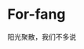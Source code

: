 # For-fang
阳光聚散，我们不多说
<!DOCTYPE html>
<html lang="zh-CN" data-theme="light">

<head>
    <meta charset="UTF-8">
    <meta http-equiv="X-UA-Compatible" content="IE=edge">
    <meta name="viewport" content="width=device-width,initial-scale=1">
    <title> seize your life</title>
    <meta name="author" content="方家卫>
    <meta name=" copyright " content="方家卫 ">
    <meta name="format-detection " content="telephone=no ">
    <meta name="theme-color " content="#ffffff ">
    <meta http-equiv="Cache-Control " content="no-transform ">
    <meta http-equiv="Cache-Control " content="no-siteapp ">
    <meta property="og:type " content="website ">
    <meta property="og:title " content="方家卫 ">
    <meta property="og:url " content="https://shenshenbuxi.com/index.html ">
    <meta property="og:site_name " content="方家卫 ">
    <meta property="og:locale " content="zh_CN ">
    <meta property="og:image " content="https://shenshenbuxi.com/img/avatar.png ">
    <meta property="article:author " content="方家卫 ">
    <meta name="twitter:card " content="summary ">
    <meta name="twitter:image " content="https://shenshenbuxi.com/img/avatar.png ">
    <link rel="shortcut icon " href="/img/favicon.png ">
    <link rel="canonical " href="https://shenshenbuxi.com/ ">
    <link rel="preconnect " href="//cdn.jsdelivr.net " />
    <link rel="preconnect " href="//busuanzi.ibruce.info " />
    <link rel="preconnect " href="//zz.bdstatic.com " />
    <link rel="stylesheet " href="/css/index.css ">
    <link rel="stylesheet " href="https://cdn.jsdelivr.net/npm/@fortawesome/fontawesome-free/css/all.min.css ">
    <link rel="stylesheet " href="https://cdn.jsdelivr.net/npm/@fancyapps/fancybox@latest/dist/jquery.fancybox.min.css ">
    <link rel="stylesheet " href="https://cdn.jsdelivr.net/npm/node-snackbar/dist/snackbar.min.css ">
    <script>
        var GLOBAL_CONFIG = {
            root: '/',
            hexoversion: '5.2.0',
            algolia: undefined,
            localSearch: undefined,
            translate: undefined,
            noticeOutdate: undefined,
            highlight: {
                "plugin ": "highlighjs ",
                "highlightCopy ": true,
                "highlightLang ": true
            },
            copy: {
                success: '复制成功',
                error: '复制错误',
                noSupport: '浏览器不支持'
            },
            relativeDate: {
                homepage: false,
                post: false
            },
            runtime: '天',
            date_suffix: {
                just: '刚刚',
                min: '分钟前',
                hour: '小时前',
                day: '天前',
                month: '个月前'
            },
            copyright: undefined,
            ClickShowText: {
                "text ": "方家卫 ",
                "fontSize ": "6px "
            },
            lightbox: 'fancybox',
            Snackbar: {
                "chs_to_cht ": "你已切换为繁体 ",
                "cht_to_chs ": "你已切换为简体 ",
                "day_to_night ": "你已切换为深色模式 ",
                "night_to_day ": "你已切换为浅色模式 ",
                "bgLight ": "#49b1f5 ",
                "bgDark ": "#121212 ",
                "position ": "top-center "
            },
            justifiedGallery: {
                js: 'https://cdn.jsdelivr.net/npm/justifiedGallery/dist/js/jquery.justifiedGallery.min.js',
                css: 'https://cdn.jsdelivr.net/npm/justifiedGallery/dist/css/justifiedGallery.min.css'
            },
            isPhotoFigcaption: false,
            islazyload: false,
            isanchor: false
        };

        var saveToLocal = {
            set: function setWithExpiry(key, value, ttl) {
                const now = new Date()
                const expiryDay = ttl * 86400000
                const item = {
                    value: value,
                    expiry: now.getTime() + expiryDay,
                }
                localStorage.setItem(key, JSON.stringify(item))
            },

            get: function getWithExpiry(key) {
                const itemStr = localStorage.getItem(key)

                if (!itemStr) {
                    return undefined
                }
                const item = JSON.parse(itemStr)
                const now = new Date()

                if (now.getTime() > item.expiry) {
                    localStorage.removeItem(key)
                    return undefined
                }
                return item.value
            }
        }
    </script>
    <script id="config_change ">
        var GLOBAL_CONFIG_SITE = {
            isPost: false,
            isHome: true,
            isHighlightShrink: false,
            isSidebar: false,
            postUpdate: '2020-11-01 21:27:44'
        }
    </script><noscript><style type="text/css ">
      #nav {
        opacity: 1
      }
      .justified-gallery img {
        opacity: 1
      }
    
      #recent-posts time,
      #post-meta time {
        display: inline !important
      }
    </style></noscript>
    <script>
        (function() {
            window.activateDarkMode = function() {
                document.documentElement.setAttribute('data-theme', 'dark')
                if (document.querySelector('meta[name="theme-color "]') !== null) {
                    document.querySelector('meta[name="theme-color "]').setAttribute('content', '#0d0d0d')
                }
            }
            window.activateLightMode = function() {
                document.documentElement.setAttribute('data-theme', 'light')
                if (document.querySelector('meta[name="theme-color "]') !== null) {
                    document.querySelector('meta[name="theme-color "]').setAttribute('content', '#ffffff')
                }
            }

            const autoChangeMode = 'false'
            const t = saveToLocal.get('theme')
            if (autoChangeMode === '1') {
                const isDarkMode = window.matchMedia('(prefers-color-scheme: dark)').matches
                const isLightMode = window.matchMedia('(prefers-color-scheme: light)').matches
                const isNotSpecified = window.matchMedia('(prefers-color-scheme: no-preference)').matches
                const hasNoSupport = !isDarkMode && !isLightMode && !isNotSpecified

                if (t === undefined) {
                    if (isLightMode) activateLightMode()
                    else if (isDarkMode) activateDarkMode()
                    else if (isNotSpecified || hasNoSupport) {
                        const now = new Date()
                        const hour = now.getHours()
                        const isNight = hour <= 6 || hour >= 18
                        isNight ? activateDarkMode() : activateLightMode()
                    }
                    window.matchMedia('(prefers-color-scheme: dark)').addListener(function(e) {
                        if (saveToLocal.get('theme') === undefined) {
                            e.matches ? activateDarkMode() : activateLightMode()
                        }
                    })
                } else if (t === 'light') activateLightMode()
                else activateDarkMode()
            } else if (autoChangeMode === '2') {
                const now = new Date()
                const hour = now.getHours()
                const isNight = hour <= 6 || hour >= 18
                if (t === undefined) isNight ? activateDarkMode() : activateLightMode()
                else if (t === 'light') activateLightMode()
                else activateDarkMode()
            } else {
                if (t === 'dark') activateDarkMode()
                else if (t === 'light') activateLightMode()
            }
        })()
    </script>
    <meta name="generator " content="Hexo 5.2.0 ">
    <link rel="alternate " href="/atom.xml " title="申申不嘻 " type="application/atom+xml ">
</head>

<body>
    <div id="mobile-sidebar ">
        <div id="menu_mask "></div>
        <div id="mobile-sidebar-menus ">
            <div class="mobile_author_icon "><img class="avatar-img " src="/img/avatar.png " onerror="onerror=null;src='/img/friend_404.gif' " alt="avatar " /></div>
            <div class="mobile_post_data ">
                <div class="mobile_data_item is-center ">
                    <div class="mobile_data_link ">
                        <a href="/archives/ ">
                            <div class="headline ">文章</div>
                            <div class="length_num ">5</div>
                        </a>
                    </div>
                </div>
                <div class="mobile_data_item is-center ">
                    <div class="mobile_data_link ">
                        <a href="/tags/ ">
                            <div class="headline ">标签</div>
                            <div class="length_num ">6</div>
                        </a>
                    </div>
                </div>
                <div class="mobile_data_item is-center ">
                    <div class="mobile_data_link ">
                        <a href="/categories/ ">
                            <div class="headline ">分类</div>
                            <div class="length_num ">4</div>
                        </a>
                    </div>
                </div>
            </div>
            <hr/>
            <div class="menus_items ">
                <div class="menus_item "><a class="site-page " href="/ "><i class="fa-fw fas fa-home "></i><span> 主页</span></a></div>
                <div class="menus_item "><a class="site-page " href="/archives/ "><i class="fa-fw fas fa-archive "></i><span> 时间轴</span></a></div>
                <div class="menus_item "><a class="site-page " href="/tags/ "><i class="fa-fw fas fa-tags "></i><span> 标签</span></a></div>
                <div class="menus_item "><a class="site-page " href="/categories/ "><i class="fa-fw fas fa-folder-open "></i><span> 分类</span></a></div>
                <div class="menus_item "><a class="site-page " href="javascript:void(0); "><i class="fa-fw fas fa-list "></i><span> 清单</span><i class="fas fa-chevron-down expand hide "></i></a>
                    <ul class="menus_item_child ">
                        <li><a class="site-page " href="/movies/ "><i class="fa-fw fas fa-video "></i><span> 电影</span></a></li>
                        <li><a class="site-page " href="/books/ "><i class="fa-fw fas fa-book "></i><span> 书籍</span></a></li>
                    </ul>
                </div>
                <div class="menus_item "><a class="site-page " href="/link/ "><i class="fa-fw fas fa-link "></i><span> 友链</span></a></div>
                <div class="menus_item "><a class="site-page " href="/about/ "><i class="fa-fw fas fa-heart "></i><span> 关于</span></a></div>
            </div>
        </div>
    </div>
    <div id="body-wrap ">
        <header class="full_page " id="page-header " style="background-image: url(https://s1.ax1x.com/2020/10/10/0sIQyT.jpg) ">
            <nav id="nav "><span id="blog_name "><a id="site-name " href="/ ">申申不嘻</a></span><span id="menus "><div class="menus_items "><div class="menus_item "><a class="site-page " href="/ "><i class="fa-fw fas fa-home "></i><span> 主页</span></a>
    </div>
    <div class="menus_item "><a class="site-page " href="/archives/ "><i class="fa-fw fas fa-archive "></i><span> 时间轴</span></a></div>
    <div class="menus_item "><a class="site-page " href="/tags/ "><i class="fa-fw fas fa-tags "></i><span> 标签</span></a></div>
    <div class="menus_item "><a class="site-page " href="/categories/ "><i class="fa-fw fas fa-folder-open "></i><span> 分类</span></a></div>
    <div class="menus_item "><a class="site-page " href="javascript:void(0); "><i class="fa-fw fas fa-list "></i><span> 清单</span><i class="fas fa-chevron-down expand hide "></i></a>
        <ul class="menus_item_child ">
            <li><a class="site-page " href="/movies/ "><i class="fa-fw fas fa-video "></i><span> 电影</span></a></li>
            <li><a class="site-page " href="/books/ "><i class="fa-fw fas fa-book "></i><span> 书籍</span></a></li>
        </ul>
    </div>
    <div class="menus_item "><a class="site-page " href="/link/ "><i class="fa-fw fas fa-link "></i><span> 友链</span></a></div>
    <div class="menus_item "><a class="site-page " href="/about/ "><i class="fa-fw fas fa-heart "></i><span> 关于</span></a></div>
    </div><span class="close " id="toggle-menu "><a class="site-page "><i class="fas fa-bars fa-fw "></i></a></span></span>
    </nav>
    <div id="site-info ">
        <h1 id="site-title ">申申不嘻</h1>
        <div id="site-subtitle "><span id="subtitle "></span></div>
        <div id="site_social_icons "><a class="social-icon " href="https://github.com/shenshenbuxi/shenshenbuxi.github.io/ " target="_blank " title="Github "><i class="fab fa-github "></i></a><a class="social-icon " href="mailto:656629253@qq.com
        " target="_blank " title="Email "><i class="fas fa-envelope "></i></a></div>
    </div>
    <div id="scroll-down "><i class="fas fa-angle-down scroll-down-effects "></i></div>
    </header>
    <main class="layout_page " id="content-inner ">
        <div class="recent-posts " id="recent-posts ">
            <div class="recent-post-item ">
                <div class="post_cover left_radius ">
                    <a href="/2020/10/24/gongjuheji/ " title="上百款实用工具等你发现 "> <img class="post_bg " src="https://s1.ax1x.com/2020/10/10/0sINf1.jpg " onerror="this.onerror=null;this.src='/img/404.jpg' " alt="上百款实用工具等你发现 "></a>
                </div>
                <div class="recent-post-info "><a class="article-title " href="/2020/10/24/gongjuheji/ " title="上百款实用工具等你发现 ">上百款实用工具等你发现</a>
                    <div class="article-meta-wrap "><span class="post-meta-date "><i class="far fa-calendar-alt "></i><span class="article-meta-label ">发表于</span><time datetime="2020-10-24T08:16:57.000Z " title="发表于 2020-10-24 16:16:57
        ">2020-10-24</time></span><span class="article-meta "><span class="article-meta__separator ">|</span>
                        <i class="fas fa-inbox article-meta__icon "></i><a class="article-meta__categories " href="/categories/%E5%AE%9E%E7%94%A8%E5%B7%A5%E5%85%B7/ ">实用工具</a></span>
                    </div>
                    <div class="content ">压缩图片，二维码制作，视频提取音频，网页源码获取……你需要的，这里都有！&gt;精准云工具合集&gt;兔2工具合集&gt;爱资料工具&gt;工具导航&gt;资料6 点击上方文字或复制链接到浏览器即可使用精准云工具合集1https:&#x2F;&#x2F;jingzhunyun.com&#x2F; 兔2工具合集1https:&#x2F;&#x2F;www.tool2.cn&#x2F; 爱资料工具1http:&#x2F;&#x2F;www.toolnb.com
                        工具导航1https:&#x2F;&#x2F;hao.logosc.cn&#x2F; 资料61http:&#x2F;&#x2F;www.ziliao6.com&#x2F; More info: shenshenbuxi 文章中出现的商标及图像版权属于其合法持有人，只供传递信息之用，非商务用途。互动交流时请遵守理性，宽容，换位思考的原则。
                    </div>
                </div>
            </div>
            <div class="recent-post-item ">
                <div class="post_cover right_radius ">
                    <a href="/2020/10/24/liulanqizhuye/ " title="追求极简精美主页 "> <img class="post_bg " src="https://s1.ax1x.com/2020/10/10/0sI8w4.jpg " onerror="this.onerror=null;this.src='/img/404.jpg' " alt="追求极简精美主页 "></a>
                </div>
                <div class="recent-post-info "><a class="article-title " href="/2020/10/24/liulanqizhuye/ " title="追求极简精美主页 ">追求极简精美主页</a>
                    <div class="article-meta-wrap "><span class="post-meta-date "><i class="far fa-calendar-alt "></i><span class="article-meta-label ">发表于</span><time datetime="2020-10-24T08:16:57.000Z " title="发表于 2020-10-24 16:16:57
        ">2020-10-24</time></span><span class="article-meta "><span class="article-meta__separator ">|</span>
                        <i class="fas fa-inbox article-meta__icon "></i><a class="article-meta__categories " href="/categories/%E7%B2%BE%E7%BE%8E%E4%B8%BB%E9%A1%B5%E5%88%86%E4%BA%AB/ ">精美主页分享</a></span>
                    </div>
                    <div class="content ">浏览器主页广告太多，壁纸特效全无，搜索引擎单一，将主页设置为以下站点即可解决这一系列问题：&gt;简法主页&gt;KIM主页&gt;蓝调网站&gt;偷渡鱼&gt;小呆导航 点击上方文字或复制链接到浏览器即可查看效果，复制到浏览器设置为主页即用简法主页1http:&#x2F;&#x2F;www.jianfast.com&#x2F; KIM主页1https:&#x2F;&#x2F;kim.plopco.com&#x2F; 蓝调网站1http:&#x2F;&#x2F;lcoc.top&#x2F;bizhi&#x2F;
                        偷渡鱼1https:&#x2F;&#x2F;touduyu.com&#x2F; 小呆导航1https:&#x2F;&#x2F;www.webjike.com&#x2F;index.html More info: shenshenbuxi 文章中出现的商标及图像版权属于其合法持有人，只供传递信息之用，非商务用途。互动交流时请遵守理性，宽容，换位思考的原则。
                    </div>
                </div>
            </div>
            <div class="recent-post-item ">
                <div class="post_cover left_radius ">
                    <a href="/2020/10/06/shejitupian/ " title="找图片，搞设计，来这找素材！ "> <img class="post_bg " src="https://s1.ax1x.com/2020/10/09/0rj20P.jpg " onerror="this.onerror=null;this.src='/img/404.jpg' " alt="找图片，搞设计，来这找素材！ "></a>
                </div>
                <div class="recent-post-info "><a class="article-title " href="/2020/10/06/shejitupian/ " title="找图片，搞设计，来这找素材！ ">找图片，搞设计，来这找素材！</a>
                    <div class="article-meta-wrap "><span class="post-meta-date "><i class="far fa-calendar-alt "></i><span class="article-meta-label ">发表于</span><time datetime="2020-10-06T04:12:57.000Z " title="发表于 2020-10-06 12:12:57
        ">2020-10-06</time></span><span class="article-meta "><span class="article-meta__separator ">|</span>
                        <i class="fas fa-inbox article-meta__icon "></i><a class="article-meta__categories " href="/categories/%E5%B7%A5%E5%85%B7%E5%88%86%E4%BA%AB/ ">工具分享</a></span>
                    </div>
                    <div class="content ">极像素超高清大图&gt;高清图库&gt;高清图库&gt;高清图库&gt;找图片&gt;电脑壁纸&gt;电脑壁纸&gt;彼岸图网&gt;极像素超高清大图&gt;极像素超高清大图 音频，视频素材库&gt;免费音频素材&gt;新CG儿视频素材模板无水印+免费下载&gt;小图标下载&gt;第一字体转换器&gt;doyoudosh（平面设计&gt;企业宣传视频在线制作&gt;MAKE海报设计官网&gt;一键海报神器&gt;字由（字体设计&gt;查字体网站&gt;爱给网免费音效配乐3D视频游戏素材&gt;在线视频剪辑
                        点击上方文字或复制链接到浏览器即可使用(图片素材)高清图库11http:&#x2F;&#x2F;lcoc.top&#x2F;bizhi&#x2F; 高清图库21https:&#x2F;&#x2F;unsplash.com&#x2F; 高清图库31https:&#x2F;&#x2F;pixabay.com&#x2F; 找图片1https:&#x2F;&#x2F;www.pexels.com&#x2F; 电脑壁纸1https:&#x2F;&#x2F;visualhunt.com&
                        ...
                    </div>
                </div>
            </div>
            <div class="recent-post-item ">
                <div class="post_cover right_radius ">
                    <a href="/2020/10/06/shipinzhan/ " title="全网视频看这里！！！ "> <img class="post_bg " src="https://s1.ax1x.com/2020/10/09/0rj6OI.jpg " onerror="this.onerror=null;this.src='/img/404.jpg' " alt="全网视频看这里！！！ "></a>
                </div>
                <div class="recent-post-info "><a class="article-title " href="/2020/10/06/shipinzhan/ " title="全网视频看这里！！！ ">全网视频看这里！！！</a>
                    <div class="article-meta-wrap "><span class="post-meta-date "><i class="far fa-calendar-alt "></i><span class="article-meta-label ">发表于</span><time datetime="2020-10-06T04:12:57.000Z " title="发表于 2020-10-06 12:12:57
        ">2020-10-06</time></span><span class="article-meta "><span class="article-meta__separator ">|</span>
                        <i class="fas fa-inbox article-meta__icon "></i><a class="article-meta__categories " href="/categories/%E9%9F%B3%E8%A7%86%E9%A2%91%E8%B5%84%E6%BA%90/ ">音视频资源</a></span>
                    </div>
                    <div class="content ">全网资源免费享，和充值说拜拜！在线看剧真不卡影视去看TV动漫视频网94神马电影网NO视频官网蓝光画质电影牛牛TVVideoFk解析视频蓝调网站 点击上方文字或复制链接到浏览器即可使用麻辣黑科技影视1http:&#x2F;&#x2F;dy.27234.cn&#x2F; 真不卡影视1http:&#x2F;&#x2F;www.zhenbuka.com&#x2F; 去看TV1https:&#x2F;&#x2F;www.qukantv.net&#x2F; 动漫视频网1http:&#x2F;&#x2F;www.zzzfun.com&#x2F;
                        94神马电影网1http:&#x2F;&#x2F;www.9rmb.com&#x2F; NO视频官网1http:&#x2F;&#x2F;www.novipnoad.com&#x2F; 蓝光画质电影1http:&#x2F;&#x2F;www.languang.co&#x2F; 牛牛TV1http:&#x2F;&#x2F;www.ziliao6.com&#x2F;tv&#x2F; VideoFk解析视频1http:&#x2F;&#x ...</div>
                </div>
            </div>
            <div class="recent-post-item ">
                <div class="post_cover left_radius ">
                    <a href="/2020/10/06/wendangchuli/ " title="文档处理全搞定！！！ "> <img class="post_bg " src="https://s1.ax1x.com/2020/10/09/0rj0YD.jpg " onerror="this.onerror=null;this.src='/img/404.jpg' " alt="文档处理全搞定！！！ "></a>
                </div>
                <div class="recent-post-info "><a class="article-title " href="/2020/10/06/wendangchuli/ " title="文档处理全搞定！！！ ">文档处理全搞定！！！</a>
                    <div class="article-meta-wrap "><span class="post-meta-date "><i class="far fa-calendar-alt "></i><span class="article-meta-label ">发表于</span><time datetime="2020-10-06T04:12:57.000Z " title="发表于 2020-10-06 12:12:57
        ">2020-10-06</time></span><span class="article-meta "><span class="article-meta__separator ">|</span>
                        <i class="fas fa-inbox article-meta__icon "></i><a class="article-meta__categories " href="/categories/%E5%B7%A5%E5%85%B7%E5%88%86%E4%BA%AB/ ">工具分享</a></span>
                    </div>
                    <div class="content ">文档格式变换，PDF处理……office,wps无法处理的文件，来这全解决&gt;PDF处理1&gt;PDF处理2&gt;PDF处理3&gt;PDF处理4&gt;即书在线制作PPT&gt;腾讯文档在线协作编辑和管理文档&gt;ProcessOn在线协作制作结构图&gt;iLovePDF在线转换PDF利器&gt;PPT在线制作&gt;PDF24工具pdf处理工具&gt;IMGBOT在线图片处理&gt;福昕云编辑在线编辑PDF&gt;TinyPNG在线压缩图片&gt;在线使用各种大应用，在线使用CAD，MATLAB&gt;Office三件套&gt;优品PPT模板下载&gt;第一PPT模板下载&gt;三顿PPT导航
                        点击上方文字或复制链接到浏览器即可使用PDF处理11https:&#x2F;&#x2F;smallpdf.com&#x2F;cn PDF处理21https:&#x2F;&#x2F;www.ilovepdf.com&#x2F;zh-cn PDF处理31https:&#x2F;&#x2F;www.pdfpai.com&#x2F; PDF处理41https:&#x2F;&#x2 ...</div>
                </div>
            </div>
            <nav id="pagination ">
                <div class="pagination "><span class="page-number current ">1</span></div>
            </nav>
        </div>
        <div class="aside_content " id="aside_content ">
            <div class="card-widget card-info ">
                <div class="card-content ">
                    <div class="card-info-avatar is-center "><img class="avatar-img " src="/img/avatar.png " onerror="this.onerror=null;this.src='/img/friend_404.gif' " alt="avatar " />
                        <div class="author-info__name ">申申不嘻</div>
                        <div class="author-info__description ">Keep Calm and Carry On</div>
                    </div>
                    <div class="card-info-data ">
                        <div class="card-info-data-item is-center ">
                            <a href="/archives/ ">
                                <div class="headline ">文章</div>
                                <div class="length_num ">5</div>
                            </a>
                        </div>
                        <div class="card-info-data-item is-center ">
                            <a href="/tags/ ">
                                <div class="headline ">标签</div>
                                <div class="length_num ">6</div>
                            </a>
                        </div>
                        <div class="card-info-data-item is-center ">
                            <a href="/categories/ ">
                                <div class="headline ">分类</div>
                                <div class="length_num ">4</div>
                            </a>
                        </div>
                    </div><a class="button--animated " id="card-info-btn " href="https://shenshenbuxi.com/ "><i></i><span>永远年轻永远热泪盈眶!</span></a>
                    <div class="card-info-social-icons is-center "><a class="social-icon " href="https://github.com/shenshenbuxi/shenshenbuxi.github.io/ " target="_blank " title="Github "><i class="fab fa-github "></i></a>
                        <a class="social-icon " href="mailto:656629253@qq.com " target="_blank " title="Email "><i class="fas fa-envelope "></i></a>
                    </div>
                </div>
            </div>
            <div class="sticky_layout ">
                <div class="card-widget card-announcement ">
                    <div class="card-content ">
                        <div class="item-headline "><i class="fas fa-bullhorn card-announcement-animation "></i><span>公告</span></div>
                        <div class="announcement_content ">本站初成，诸多不足，还请指出，谢且改之！</div>
                    </div>
                </div>
                <div class="card-widget card-recent-post ">
                    <div class="card-content ">
                        <div class="item-headline "><i class="fas fa-history "></i><span>最新文章</span></div>
                        <div class="aside-list ">
                            <div class="aside-list-item ">
                                <a class="thumbnail " href="/2020/10/24/gongjuheji/ " title="上百款实用工具等你发现 "><img src="https://s1.ax1x.com/2020/10/10/0sINf1.jpg " onerror="this.onerror=null;this.src='/img/404.jpg' " alt="上百款实用工具等你发现 " /></a>
                                <div class="content "><a class="title " href="/2020/10/24/gongjuheji/ " title="上百款实用工具等你发现 ">上百款实用工具等你发现</a><time datetime="2020-10-24T08:16:57.000Z " title="发表于 2020-10-24 16:16:57 ">2020-10-24</time></div>
                            </div>
                            <div class="aside-list-item ">
                                <a class="thumbnail " href="/2020/10/24/liulanqizhuye/ " title="追求极简精美主页 "><img src="https://s1.ax1x.com/2020/10/10/0sI8w4.jpg " onerror="this.onerror=null;this.src='/img/404.jpg' " alt="追求极简精美主页 " /></a>
                                <div class="content "><a class="title " href="/2020/10/24/liulanqizhuye/ " title="追求极简精美主页 ">追求极简精美主页</a><time datetime="2020-10-24T08:16:57.000Z " title="发表于 2020-10-24 16:16:57 ">2020-10-24</time></div>
                            </div>
                            <div class="aside-list-item ">
                                <a class="thumbnail " href="/2020/10/06/shejitupian/ " title="找图片，搞设计，来这找素材！ "><img src="https://s1.ax1x.com/2020/10/09/0rj20P.jpg " onerror="this.onerror=null;this.src='/img/404.jpg' " alt="找图片，搞设计，来这找素材！ " /></a>
                                <div class="content "><a class="title " href="/2020/10/06/shejitupian/ " title="找图片，搞设计，来这找素材！ ">找图片，搞设计，来这找素材！</a><time datetime="2020-10-06T04:12:57.000Z " title="发表于 2020-10-06 12:12:57 ">2020-10-06</time></div>
                            </div>
                            <div class="aside-list-item ">
                                <a class="thumbnail " href="/2020/10/06/shipinzhan/ " title="全网视频看这里！！！ "><img src="https://s1.ax1x.com/2020/10/09/0rj6OI.jpg " onerror="this.onerror=null;this.src='/img/404.jpg' " alt="全网视频看这里！！！ " /></a>
                                <div class="content "><a class="title " href="/2020/10/06/shipinzhan/ " title="全网视频看这里！！！ ">全网视频看这里！！！</a><time datetime="2020-10-06T04:12:57.000Z " title="发表于 2020-10-06 12:12:57 ">2020-10-06</time></div>
                            </div>
                            <div class="aside-list-item ">
                                <a class="thumbnail " href="/2020/10/06/wendangchuli/ " title="文档处理全搞定！！！ "><img src="https://s1.ax1x.com/2020/10/09/0rj0YD.jpg " onerror="this.onerror=null;this.src='/img/404.jpg' " alt="文档处理全搞定！！！ " /></a>
                                <div class="content "><a class="title " href="/2020/10/06/wendangchuli/ " title="文档处理全搞定！！！ ">文档处理全搞定！！！</a><time datetime="2020-10-06T04:12:57.000Z " title="发表于 2020-10-06 12:12:57 ">2020-10-06</time></div>
                            </div>
                        </div>
                    </div>
                </div>
                <div class="card-widget card-categories ">
                    <div class="card-content ">
                        <div class="item-headline "><i class="fas fa-folder-open "></i><span>分类</span></div>
                        <ul class="card-category-list " id="aside-cat-list ">
                            <li class="card-category-list-item "><a class="card-category-list-link " href="/categories/%E5%AE%9E%E7%94%A8%E5%B7%A5%E5%85%B7/ "><span class="card-category-list-name ">实用工具</span><span class="card-category-list-count ">1</span></a></li>
                            <li class="card-category-list-item "><a class="card-category-list-link " href="/categories/%E5%B7%A5%E5%85%B7%E5%88%86%E4%BA%AB/ "><span class="card-category-list-name ">工具分享</span><span class="card-category-list-count ">2</span></a></li>
                            <li class="card-category-list-item "><a class="card-category-list-link " href="/categories/%E7%B2%BE%E7%BE%8E%E4%B8%BB%E9%A1%B5%E5%88%86%E4%BA%AB/ "><span class="card-category-list-name ">精美主页分享</span><span class="card-category-list-count ">1</span></a></li>
                            <li class="card-category-list-item "><a class="card-category-list-link " href="/categories/%E9%9F%B3%E8%A7%86%E9%A2%91%E8%B5%84%E6%BA%90/ "><span class="card-category-list-name ">音视频资源</span><span class="card-category-list-count ">1</span></a></li>

                        </ul>
                    </div>
                </div>
                <div class="card-widget card-tags ">
                    <div class="card-content ">
                        <div class="item-headline "><i class="fas fa-tags "></i><span>标签</span></div>
                        <div class="card-tag-cloud "><a href="/tags/%E5%9C%A8%E7%BA%BF%E5%B7%A5%E5%85%B7/ " style="font-size: 1.1em; color: rgb(122, 131, 89) ">在线工具</a><a href="/tags/%E5%8D%B3%E7%82%B9%E5%8D%B3%E7%94%A8/ " style="font-size: 1.5em; color:
        rgb(190, 129, 56) ">即点即用</a>
                            <a href="/tags/%E7%B2%BE%E7%BE%8E%E4%B8%BB%E9%A1%B5/ " style="font-size: 1.1em; color: rgb(149, 12, 100) ">精美主页</a><a href="/tags/%E9%9F%B3%E8%A7%86%E9%A2%91%E7%B4%A0%E6%9D%90/ " style="font-size: 1.1em; color: rgb(48, 197,
        130) ">音视频素材</a>
                            <a
                                href="/tags/%E5%9B%BE%E7%89%87%E5%A3%81%E7%BA%B8%E5%A4%A7%E5%85%A8/ " style="font-size: 1.1em; color: rgb(34, 17, 75) ">图片壁纸大全</a>
                                <a href="/tags/%E5%85%A8%E7%BD%91%E9%9F%B3%E8%A7%86%E9%A2%91%E8%B5%84%E6%BA%90/ " style="font-size: 1.1em; color: rgb(32, 182, 147) ">全网音视频资源</a>
                        </div>
                    </div>
                </div>
                <div class="card-widget card-webinfo ">
                    <div class="card-content ">
                        <div class="item-headline "><i class="fas fa-chart-line "></i><span>网站资讯</span></div>
                        <div class="webinfo ">
                            <div class="webinfo-item ">
                                <div class="item-name ">文章数目 :</div>
                                <div class="item-count ">5</div>
                            </div>
                            <div class="webinfo-item ">
                                <div class="item-name ">已运行时间 :</div>
                                <div class="item-count " id="runtimeshow " data-publishDate="2020-09-30T16:00:00.000Z "></div>
                            </div>
                            <div class="webinfo-item ">
                                <div class="item-name ">本站访客数 :</div>
                                <div class="item-count " id="busuanzi_value_site_uv "></div>
                            </div>
                            <div class="webinfo-item ">
                                <div class="item-name ">本站总访问量 :</div>
                                <div class="item-count " id="busuanzi_value_site_pv "></div>
                            </div>
                            <div class="webinfo-item ">
                                <div class="item-name ">最后更新时间 :</div>
                                <div class="item-count " id="last-push-date " data-lastPushDate="2020-11-01T13:27:43.748Z "></div>
                            </div>
                        </div>
                    </div>
                </div>
            </div>
        </div>
    </main>
    <footer id="footer " style="background-image: url(https://s1.ax1x.com/2020/10/10/0sIQyT.jpg) ">
        <div id="footer-wrap ">
            <div class="copyright ">&copy;2020 By 申申不嘻</div>
            <div class="footer_custom_text "><a href="https://shenshenbuxi.com/ ">申申不嘻，历久弥新</a></div>
            <div class="icp ">
                <a><img class="icp-icon " src="/img/icp.png " /><span>中央许可免备案</span></a>
            </div>
        </div>
    </footer>
    </div>
    <section id="rightside ">
        <div id="rightside-config-hide "><button id="darkmode " type="button " title="浅色和深色模式转换 "><i class="fas fa-adjust "></i></button></div>
        <div id="rightside-config-show "><button id="rightside_config " type="button " title="设置 "><i class="fas fa-cog "></i></button><button id="chat_btn " type="button " title="rightside.chat_btn "><i class="fas fa-sms "></i></button><button id="go-up
        " type="button " title="回到顶部 "><i class="fas fa-arrow-up "></i></button></div>
    </section>
    <div>
        <script src="https://cdn.jsdelivr.net/npm/jquery@latest/dist/jquery.min.js "></script>
        <script src="/js/utils.js "></script>
        <script src="/js/main.js "></script>
        <script src="https://cdn.jsdelivr.net/npm/@fancyapps/fancybox@latest/dist/jquery.fancybox.min.js "></script>
        <script src="https://cdn.jsdelivr.net/npm/node-snackbar/dist/snackbar.min.js "></script>
        <div class="js-pjax ">
            <script>
                function subtitleType() {
                    if (true) {
                        var typed = new Typed("#subtitle ", {
                            strings: "永远相信美好的事情即将发生,Always believe that good things are about to happen ".split(", "),
                            startDelay: 300,
                            typeSpeed: 150,
                            loop: true,
                            backSpeed: 50
                        })
                    } else {
                        document.getElementById("subtitle ").innerHTML = '阳光聚散，我们不多说'
                    }
                }

                if (true) {
                    if (typeof Typed === 'function') subtitleType()
                    else $.getScript('https://cdn.jsdelivr.net/npm/typed.js/lib/typed.min.js', subtitleType)
                } else {
                    subtitleType()
                }
            </script>
            <script async src="//busuanzi.ibruce.info/busuanzi/2.3/busuanzi.pure.mini.js "></script>
        </div>
        <script id="canvas_nest " defer="defer " color="0,0,255 " opacity="0.7 " zIndex="-1 " count="99 " mobile="true " src="https://cdn.jsdelivr.net/npm/butterfly-extsrc@1/dist/canvas-nest.min.js "></script>
        <script src="https://cdn.jsdelivr.net/npm/butterfly-extsrc@1/dist/activate-power-mode.min.js "></script>
        <script>
            POWERMODE.colorful = true;
            POWERMODE.shake = false;
            POWERMODE.mobile = false;
            document.body.addEventListener('input', POWERMODE);
        </script>
        <script id="click-show-text " src="https://cdn.jsdelivr.net/npm/butterfly-extsrc@1/dist/click-show-text.min.js " async="async " mobile="false "></script>
        <script>
            (function(i, s, o, g, r, a, m) {
                i["DaoVoiceObject "] = r;
                i[r] = i[r] || function() {
                    (i[r].q = i[r].q || []).push(arguments)
                }, i[r].l = 1 * new Date();
                a = s.createElement(o), m = s.getElementsByTagName(o)[0];
                a.async = 1;
                a.src = g;
                a.charset = "utf-8 ";
                m.parentNode.insertBefore(a, m)
            })(window, document, "script ", ('https:' == document.location.protocol ? 'https:' : 'http:') + "//widget.daovoice.io/widget/dc432b63.js ", "daovoice ")
        </script>
        <script>
            var isChatBtn = true
            daovoice('init', {
                app_id: 'dc432b63',
            }, {
                launcher: {
                    disableLauncherIcon: isChatBtn // 悬浮 ICON 是否显示
                },
            });
            daovoice('update');

            if (isChatBtn) {
                var chatBtnFn = () => {
                    var chatBtn = document.getElementById("chat_btn ")
                    chatBtn.addEventListener("click ", function() {
                        daovoice('show')
                    });
                }
                chatBtnFn()
            } else {
                if (true) {
                    function chatBtnHide() {
                        daovoice('update', {}, {
                            launcher: {
                                disableLauncherIcon: true // 悬浮 ICON 是否显示
                            },
                        });
                    }

                    function chatBtnShow() {
                        daovoice('update', {}, {
                            launcher: {
                                disableLauncherIcon: false // 悬浮 ICON 是否显示
                            },
                        });
                    }
                }
            }
        </script>
        <script>
            (function() {
                const bp = document.createElement('script');
                const curProtocol = window.location.protocol.split(':')[0];
                if (curProtocol === 'https') {
                    bp.src = 'https://zz.bdstatic.com/linksubmit/push.js';
                } else {
                    bp.src = 'http://push.zhanzhang.baidu.com/push.js';
                }
                bp.dataset.pjax = ''
                const s = document.getElementsByTagName("script ")[0];
                s.parentNode.insertBefore(bp, s);
            })()
        </script>
    </div>
</body>

</html>
